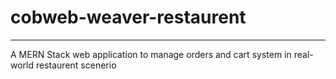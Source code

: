 # cobweb-weaver-restaurent

---

A MERN Stack web application to manage orders and cart system in real-world restaurent scenerio
